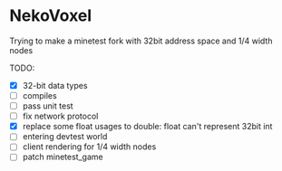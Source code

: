 # NekoVoxel

Trying to make a minetest fork with 32bit address space and 1/4 width nodes


TODO:

+ [x] 32-bit data types
+ [ ] compiles
+ [ ] pass unit test
+ [ ] fix network protocol
+ [x] replace some float usages to double: float can't represent 32bit int
+ [ ] entering devtest world
+ [ ] client rendering for 1/4 width nodes
+ [ ] patch minetest_game